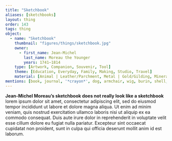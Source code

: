 ```yaml
---
title: "Sketchbook"
aliases: [sketchbooks]
layout: thing
order: 143
tags: thing
object:
  - name: "Sketchbook"
    thumbnail: "figures/things/sketchbook.jpg"
    owner:
      - first_name: Jean-Michel
        last_name: Moreau the Younger
        years: 1741–1814
    type: [Artwork, Companion, Souvenir, Tool]
    theme: [Education, Everyday, Family, Making, Studio, Travel]
    material: [Animal | Leather/Parchment, Metal | Gold/Gilding, Mineral | Chalk, Synthetic Materials | Paper]
mentions: [book, journal, '*crayon*', dog, armchair, wig, burin, shell, camera obscura, picture, votive, order book]
---
```


**Jean-Michel Moreau’s sketchbook does not really look like a sketchbook** lorem ipsum dolor sit amet, consectetur adipiscing elit, sed do eiusmod tempor incididunt ut labore et dolore magna aliqua. Ut enim ad minim veniam, quis nostrud exercitation ullamco laboris nisi ut aliquip ex ea commodo consequat. Duis aute irure dolor in reprehenderit in voluptate velit esse cillum dolore eu fugiat nulla pariatur. Excepteur sint occaecat cupidatat non proident, sunt in culpa qui officia deserunt mollit anim id est laborum.